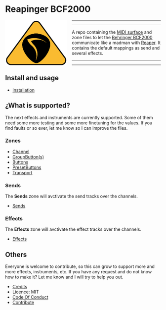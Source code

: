 # Reapinger BCF2000

<img src="./assets/reapinger-logo.png" style="width: 200px; float:left; margin-right: 1rem;" >

---

---

A repo containing the [MIDI surface][csi-surface] and zone files to let the [Behringer BCF2000](bcf2000) communicate like a madman with [Reaper][reaper].
It contains the default mappings as send and several effects.

---

---

## Install and usage

* [Installation](./install.md)


## ¿What is supported?

The next effects and instruments are currently supported. Some of them need some more testing and some more finetuning for the values.
If you find faults or so ever, let me know so I can improve the files.

### Zones

* [Channel](./zones/Channel.md)
* [GroupButton(s)](./zones/Group.md)
* [Buttons](./zones/Buttons.md)
* [PresetButtons](./zones/Presets.md)
* [Transport](./zones/Transport.md)

### Sends

The **Sends** zone will avctivate the send tracks over the channels.

* [Sends](./zones/Sends.md)

### Effects

The **Effects** zone will avctivate the effect tracks over the channels.

* [Effects](./effects/index.md)

## Others

Everyone is welcome to contribute, so this can grow to support more and more effects, instruments, etc.
If you have any request and do not know how to make it? Let me know and I will try to help you out.

* [Credits](./credits.md)
* Licence: MIT
* [Code Of Conduct](./code-of-conduct.md)
* [Contribute](./contribute.md)

[reaper]: https://reaper.fm
[csi-surface]: https://github.com/malcolmgroves/reaper_csi/wiki/Defining-Control-Surface-Capabilities
[bcf2000]: https://www.behringer.com/Categories/Behringer/Computer-Audio/Desktop-Controllers/BCF2000/p/P0246#googtrans(en|en)
